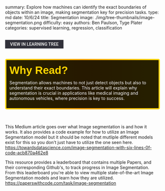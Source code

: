 summary: Explore how machines can identify the exact boundaries of objects within an image, making segmentation key for precision tasks.
type: md
date: 10/6/24
title: Segmentation
image: ./img/tree-thumbnails/image-segmentation.png
difficulty: easy
authors: Ben Paulson, Tyge Plater
categories: supervised learning, regression, classification

<br>
<a href='/learning-tree?node=62' style='
    background-color: #31313a;
    color: gainsboro;
    padding: 6px 16px;
    border: none
    border-radius: 4px;
    text-transform: uppercase;
    font-family: "Roboto", sans-serif;
    font-size: 1em;
    font-weight: bold;
    cursor: pointer;
    text-decoration: none;
    display: inline-block;'
>
  View in Learning Tree
</a>

<br>
<br>
<br>

<div style='
  position: relative;
  padding: 10px; 
  border-radius: 5px;
  background-color: rgba(0, 0, 0, 0.85); 
  border: 4px solid transparent;
  background-image: linear-gradient(90deg, rgba(0, 0, 0, 0.85), rgba(0, 0, 0, 0.85)), linear-gradient(90deg, gold, orange, gold);
  background-origin: border-box;
  background-clip: padding-box, border-box;
'>

<svg width='200' height='50' style='display: block; margin-bottom: 5px;'>
  <text x='0' y='35' font-size='35' font-family='Arial' font-weight='bold' fill='gold'>
    Why Read?
    <animate attributeName='fill' values='gold; orange; gold' dur='3s' repeatCount='indefinite' />
  </text>
</svg>

<p style='color: white; margin-top: 2px;'>Segmentation allows machines to not just detect objects but also to understand their exact boundaries. This article will explain why segmentation is crucial in applications like medical imaging and autonomous vehicles, where precision is key to success.</p>

</div>

<br/>

<br/>

This Medium article goes over what Image segmentation is and how it works.  It also provides a code example for how to utilize an Image Segmentation model but it should be noted that mutliple different models exist for this so you don't just have to utilize the one seen here.
<br/>
<a href='https://towardsdatascience.com/image-segmentation-with-six-lines-0f-code-acb870a462e8' style='color: white'>
https://towardsdatascience.com/image-segmentation-with-six-lines-0f-code-acb870a462e8
</a>

This resource provides a leaderboard that contains multiple Papers, and their corresponding Github's, to track progress in Image Segmentation.  From this leaderboard you're able to view multiple state-of-the-art Image Segmentation models and learn how they are utilized. 
<br/>
<a href='https://paperswithcode.com/task/image-segmentation' style='color: white'>
https://paperswithcode.com/task/image-segmentation
</a>


